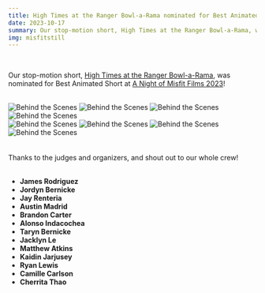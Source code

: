 ```yaml
---
title: High Times at the Ranger Bowl-a-Rama nominated for Best Animated Short at  A Night of Misfit Films 2023!
date: 2023-10-17
summary: Our stop-motion short, High Times at the Ranger Bowl-a-Rama, was nominated for Best Animated Short at A Night of Misfit Films 2023.
img: misfitstill
---
```

</br>

Our stop-motion short, [High Times at the Ranger Bowl-a-Rama](/project/high-times-at-the-ranger-bowl-a-rama.html), was nominated for Best Animated Short at [A Night of Misfit Films 2023](https://wefilmfestivals.com/a-night-of-misfit-films-2023)!
</br></br>
<div class="row g-2">
  <div class="col-lg-6 col-md-12 mb-6 mb-lg-0">
    <img src="/img/high_times_at_the_ranger_bowl-a-rama/high_times1.jpg" class="w-100 shadow-1-strong rounded mb-2" alt="Behind the Scenes">
    <img src="/img/high_times_at_the_ranger_bowl-a-rama/high_times2.jpg" class="w-100 shadow-1-strong rounded mb-2" alt="Behind the Scenes">
    <img src="/img/high_times_at_the_ranger_bowl-a-rama/high_times3.jpg" class="w-100 shadow-1-strong rounded mb-2" alt="Behind the Scenes">
    <img src="/img/high_times_at_the_ranger_bowl-a-rama/high_times8.jpg" class="w-100 shadow-1-strong rounded mb-2" alt="Behind the Scenes">
  </div>
  <div class="col-lg-6 mb-6 mb-lg-0">
    <img src="/img/high_times_at_the_ranger_bowl-a-rama/high_times5.jpg" class="w-100 shadow-1-strong rounded mb-2" alt="Behind the Scenes">
    <img src="/img/high_times_at_the_ranger_bowl-a-rama/high_times6.jpg" class="w-100 shadow-1-strong rounded mb-2" alt="Behind the Scenes">
    <img src="/img/high_times_at_the_ranger_bowl-a-rama/high_times4.jpg" class="w-100 shadow-1-strong rounded mb-2" alt="Behind the Scenes">
    <img src="/img/high_times_at_the_ranger_bowl-a-rama/high_times7.jpg" class="w-100 shadow-1-strong rounded mb-2" alt="Behind the Scenes">
  </div>
</div>
<br><br>
Thanks to the judges and organizers, and shout out to our whole crew!
<br>
<br>

* **James Rodriguez**
* **Jordyn Bernicke**
* **Jay Renteria**
* **Austin Madrid**
* **Brandon Carter**
* **Alonso Indacochea**
* **Taryn Bernicke**
* **Jacklyn Le**
* **Matthew Atkins**
* **Kaidin Jarjusey**
* **Ryan Lewis**
* **Camille Carlson**
* **Cherrita Thao**